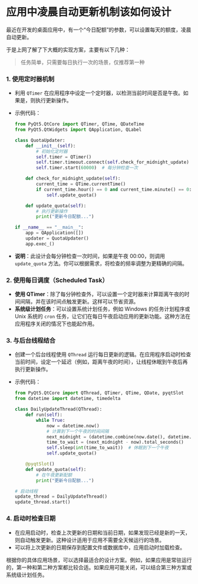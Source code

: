 # 应用中凌晨自动更新机制该如何设计

最近在开发的桌面应用中，有一个“今日配额”的参数，可以设置每天的额度，凌晨自动更新。

于是上网了解了下大概的实现方案，主要有以下几种：

> 任务简单，只需要每日执行一次的场景，仅推荐第一种

### 1. **使用定时器机制**

- 利用 `QTimer` 在应用程序中设定一个定时器，以检测当前时间是否是午夜。如果是，则执行更新操作。

- 示例代码：

  ```python
  from PyQt5.QtCore import QTimer, QTime, QDateTime
  from PyQt5.QtWidgets import QApplication, QLabel

  class QuotaUpdater:
      def __init__(self):
          # 初始化定时器
          self.timer = QTimer()
          self.timer.timeout.connect(self.check_for_midnight_update)
          self.timer.start(60000)  # 每分钟检查一次

      def check_for_midnight_update(self):
          current_time = QTime.currentTime()
          if current_time.hour() == 0 and current_time.minute() == 0:
              self.update_quota()

      def update_quota(self):
          # 执行更新操作
          print("更新今日配额...")

  if __name__ == "__main__":
      app = QApplication([])
      updater = QuotaUpdater()
      app.exec_()
  ```

- **说明**：此设计会每分钟检查一次时间，如果是午夜 00:00，则调用 `update_quota` 方法。你可以根据需求，将检查的频率调整为更精确的间隔。

### 2. **使用每日调度（Scheduled Task）**

- **使用 QTimer**：除了每分钟检查外，可以设置一个定时器来计算距离午夜的时间间隔，并在该时间点触发更新。这样可以节省资源。
- **系统级计划任务**：可以设置系统计划任务，例如 Windows 的任务计划程序或 Unix 系统的 `cron` 任务，让它们在每日午夜启动应用的更新功能。这种方法在应用程序关闭的情况下也能起作用。

### 3. **与后台线程结合**

- 创建一个后台线程使用 `QThread` 运行每日更新的逻辑。在应用程序启动时检查当前时间，设定一个延迟（例如，距离午夜的时间），让线程休眠到午夜后再执行更新操作。

- 示例代码：

  ```python
  from PyQt5.QtCore import QThread, QTimer, QTime, QDate, pyqtSlot
  from datetime import datetime, timedelta

  class DailyUpdateThread(QThread):
      def run(self):
          while True:
              now = datetime.now()
              # 计算到下一个午夜的时间间隔
              next_midnight = (datetime.combine(now.date(), datetime.min.time()) + timedelta(days=1))
              time_to_wait = (next_midnight - now).total_seconds()
              self.sleep(int(time_to_wait))  # 休眠到下一个午夜
              self.update_quota()

      @pyqtSlot()
      def update_quota(self):
          # 在午夜更新配额
          print("更新今日配额...")

  # 启动线程
  update_thread = DailyUpdateThread()
  update_thread.start()
  ```

### 4. **启动时检查日期**

- 在应用启动时，检查上次更新的日期和当前日期，如果发现已经是新的一天，则自动触发更新。这种设计适用于应用不需要全天候运行的场景。
- 可以将上次更新的日期保存到配置文件或数据库中，应用启动时加载检查。

根据你的具体应用场景，可以选择最适合的设计方案。例如，如果应用是常驻运行的，第一种和第二种方案都比较合适。如果应用可能关闭，可以结合第三种方案或系统级计划任务。
